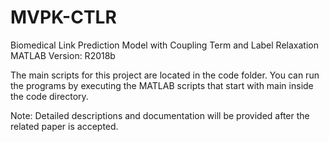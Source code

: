# MVPK-CTLR
Biomedical Link Prediction Model with Coupling Term and Label Relaxation
MATLAB Version: R2018b

The main scripts for this project are located in the code folder. You can run the programs by executing the MATLAB scripts that start with main inside the code directory.

Note: Detailed descriptions and documentation will be provided after the related paper is accepted.
